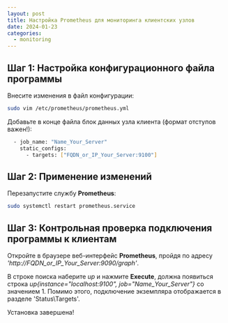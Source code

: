 ```yaml
---
layout: post
title: Настройка Prometheus для мониторинга клиентских узлов
date: 2024-01-23
categories:
  - monitoring
---
```


<!-- # Настройка **Prometheus** для мониторинга клиентских узлов -->

## Шаг 1: Настройка конфигурационного файла программы

Внесите изменения в файл конфигурации:

```sh
sudo vim /etc/prometheus/prometheus.yml
```

Добавьте в конце файла блок данных узла клиента (формат отступов важен!):

```sh
  - job_name: "Name_Your_Server"
    static_configs:
      - targets: ["FQDN_or_IP_Your_Server:9100"]
```

## Шаг 2: Применение изменений

Перезапустите службу **Prometheus**:

```sh
sudo systemctl restart prometheus.service
```

## Шаг 3: Контрольная проверка подключения программы к клиентам

Откройте в браузере веб-интерфейс **Prometheus**, пройдя по адресу *'http://FQDN_or_IP_Your_Server:9090/graph'*.

В строке поиска наберите *up* и нажмите **Execute**, должна появиться строка *up{instance="localhost:9100", job="Name_Your_Server"}* со значением 1.
Помимо этого, подключение экземпляра отображается в разделе 'Status\Targets'.

Установка завершена!
